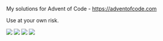 My solutions for Advent of Code - https://adventofcode.com

Use at your own risk.

![](https://img.shields.io/badge/stars%202018⭐-15-yellow)
![](https://img.shields.io/badge/stars%202021⭐-50-yellow)
![](https://img.shields.io/badge/stars%202022⭐-45-yellow)
![](https://img.shields.io/badge/stars%202023⭐-08-yellow)
